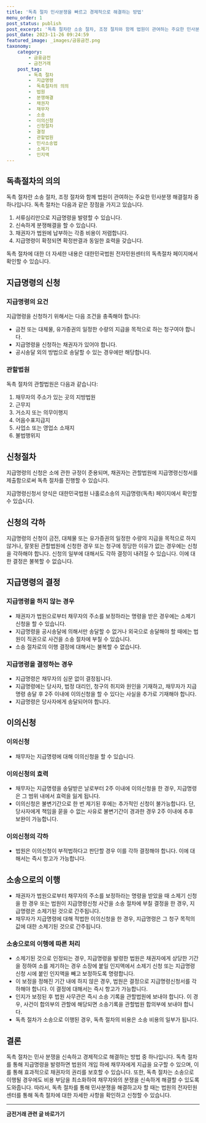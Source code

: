 ```yaml
---
title: '독촉 절차 민사분쟁을 빠르고 경제적으로 해결하는 방법'
menu_order: 1
post_status: publish
post_excerpt: '독촉 절차란 소송 절차, 조정 절차와 함께 법원이 관여하는 주요한 민사분쟁 해결절차 중 하나입니다. 독촉 절차는 다음과 같은 장점을 가지고 있습니다.'
post_date: 2023-11-26 09:24:59
featured_image: _images/금융금전.png
taxonomy:
    category:
        - 금융금전
        - 금전거래
    post_tag:
        - 독촉 절차
        -  지급명령
        -  독촉절차의 의의
        -  법원
        -  분쟁해결
        -  채권자
        -  채무자
        -  소송
        -  이의신청
        -  신청절차
        -  결정
        -  관할법원
        -  민사소송법
        -  소제기
        -  인지액
---
```



## 독촉절차의 의의

독촉 절차란 소송 절차, 조정 절차와 함께 법원이 관여하는 주요한 민사분쟁 해결절차 중 하나입니다. 독촉 절차는 다음과 같은 장점을 가지고 있습니다.

1. 서류심리만으로 지급명령을 발령할 수 있습니다.
2. 신속하게 분쟁해결을 할 수 있습니다.
3. 채권자가 법원에 납부하는 각종 비용이 저렴합니다.
4. 지급명령이 확정되면 확정판결과 동일한 효력을 갖습니다.

독촉 절차에 대한 더 자세한 내용은 대한민국법원 전자민원센터의 독촉절차 페이지에서 확인할 수 있습니다.

## 지급명령의 신청

### 지급명령의 요건

지급명령을 신청하기 위해서는 다음 조건을 충족해야 합니다:

- 금전 또는 대체물, 유가증권의 일정한 수량의 지급을 목적으로 하는 청구여야 합니다.
- 지급명령을 신청하는 채권자가 있어야 합니다.
- 공시송달 외의 방법으로 송달할 수 있는 경우에만 해당합니다.

### 관할법원

독촉 절차의 관할법원은 다음과 같습니다:

1. 채무자의 주소가 있는 곳의 지방법원
2. 근무지
3. 거소지 또는 의무이행지
4. 어음수표지급지
5. 사업소 또는 영업소 소재지
6. 불법행위지

## 신청절차

지급명령의 신청은 소에 관한 규정이 준용되며, 채권자는 관할법원에 지급명령신청서를 제출함으로써 독촉 절차를 진행할 수 있습니다.

지급명령신청서 양식은 대한민국법원 나홀로소송의 지급명령(독촉) 페이지에서 확인할 수 있습니다.

## 신청의 각하

지급명령의 신청이 금전, 대체물 또는 유가증권의 일정한 수량의 지급을 목적으로 하지 않거나, 잘못된 관할법원에 신청한 경우 또는 청구에 정당한 이유가 없는 경우에는 신청을 각하해야 합니다. 신청의 일부에 대해서도 각하 결정이 내려질 수 있습니다. 이에 대한 결정은 불복할 수 없습니다.

## 지급명령의 결정

### 지급명령을 하지 않는 경우

- 채권자가 법원으로부터 채무자의 주소를 보정하라는 명령을 받은 경우에는 소제기 신청을 할 수 있습니다.
- 지급명령을 공시송달에 의해서만 송달할 수 없거나 외국으로 송달해야 할 때에는 법원이 직권으로 사건을 소송 절차에 부칠 수 있습니다.
- 소송 절차로의 이행 결정에 대해서는 불복할 수 없습니다.

### 지급명령을 결정하는 경우

- 지급명령은 채무자의 심문 없이 결정됩니다.
- 지급명령에는 당사자, 법정 대리인, 청구의 취지와 원인을 기재하고, 채무자가 지급명령 송달 후 2주 이내에 이의신청을 할 수 있다는 사실을 추가로 기재해야 합니다.
- 지급명령은 당사자에게 송달되어야 합니다.

## 이의신청

### 이의신청

- 채무자는 지급명령에 대해 이의신청을 할 수 있습니다.

### 이의신청의 효력

- 채무자는 지급명령을 송달받은 날로부터 2주 이내에 이의신청을 한 경우, 지급명령은 그 범위 내에서 효력을 잃게 됩니다.
- 이의신청은 불변기간으로 한 번 제기된 후에는 추가적인 신청이 불가능합니다. 단, 당사자에게 책임을 묻을 수 없는 사유로 불변기간이 경과한 경우 2주 이내에 추후 보완이 가능합니다.

### 이의신청의 각하

- 법원은 이의신청이 부적법하다고 판단할 경우 이를 각하 결정해야 합니다. 이에 대해서는 즉시 항고가 가능합니다.

## 소송으로의 이행

- 채권자가 법원으로부터 채무자의 주소를 보정하라는 명령을 받았을 때 소제기 신청을 한 경우 또는 법원이 지급명령신청 사건을 소송 절차에 부칠 결정을 한 경우, 지급명령은 소제기된 것으로 간주됩니다.
- 채무자가 지급명령에 대해 적법한 이의신청을 한 경우, 지급명령은 그 청구 목적의 값에 대한 소제기된 것으로 간주됩니다.

### 소송으로의 이행에 따른 처리

- 소제기된 것으로 인정되는 경우, 지급명령을 발령한 법원은 채권자에게 상당한 기간을 정하여 소를 제기하는 경우 소장에 붙일 인지액에서 소제기 신청 또는 지급명령 신청 시에 붙인 인지액을 빼고 보정하도록 명령합니다.
- 이 보정을 정해진 기간 내에 하지 않은 경우, 법원은 결정으로 지급명령신청서를 각하해야 합니다. 이 결정에 대해서는 즉시 항고가 가능합니다.
- 인지가 보정된 후 법원 사무관은 즉시 소송 기록을 관할법원에 보내야 합니다. 이 경우, 사건이 합의부의 관할에 해당되면 소송기록을 관할법원 합의부에 보내야 합니다.
- 독촉 절차가 소송으로 이행된 경우, 독촉 절차의 비용은 소송 비용의 일부가 됩니다.

## 결론

독촉 절차는 민사 분쟁을 신속하고 경제적으로 해결하는 방법 중 하나입니다. 독촉 절차를 통해 지급명령을 발령하면 법원의 개입 하에 채무자에게 지급을 요구할 수 있으며, 이를 통해 효과적으로 채권자의 권리를 보호할 수 있습니다. 또한, 독촉 절차는 소송으로 이행될 경우에도 비용 부담을 최소화하여 채무자와의 분쟁을 신속하게 해결할 수 있도록 도와줍니다. 따라서, 독촉 절차를 통해 민사분쟁을 해결하고자 할 때는 법원의 전자민원센터를 통해 독촉 절차에 대한 자세한 사항을 확인하고 신청할 수 있습니다.
<!-- wp:separator -->
<hr class="wp-block-separator has-alpha-channel-opacity"/>
<!-- /wp:separator -->

<!-- wp:group {"backgroundColor":"base","layout":{"type":"constrained"}} -->
<div class="wp-block-group has-base-background-color has-background"><!-- wp:paragraph {"align":"center","fontSize":"medium"} -->
<p class="has-text-align-center has-large-font-size"><strong>금전거래 관련 글 바로가기</strong></p>
<!-- /wp:paragraph -->


<!-- wp:latest-posts
{"categories":[{"id":13538,"count":19,"description":"","link":"https://uknowlaw.com/category/%ea%b8%88%ec%a0%84%ea%b1%b0%eb%9e%98/","name":"금전거래","slug":"금전거래","taxonomy":"category","parent":0,"meta":[],"_links":{"self":[{"href":"https://uknowlaw.com/wp-json/wp/v2/categories/13538"}],"collection":[{"href":"https://uknowlaw.com/wp-json/wp/v2/categories"}],"about":[{"href":"https://uknowlaw.com/wp-json/wp/v2/taxonomies/category"}],"wp:post_type":[{"href":"https://uknowlaw.com/wp-json/wp/v2/posts?categories=13538"}],"curies":[{"name":"wp","href":"https://api.w.org/{rel}","templated":true}]}}],"postsToShow":100,"excerptLength":28,"postLayout":"grid","columns":2,"featuredImageAlign":"left","featuredImageSizeSlug":"large","fontSize":"small"} /--></div>
<!-- /wp:group -->